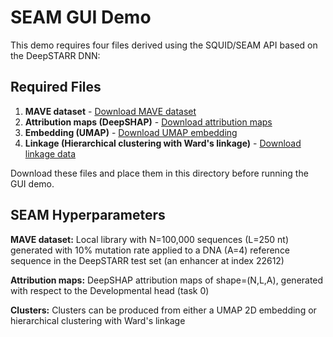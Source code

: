 # SEAM GUI Demo

This demo requires four files derived using the SQUID/SEAM API based on the DeepSTARR DNN:

## Required Files

1. **MAVE dataset** - [Download MAVE dataset](https://drive.google.com/file/d/1YcItpu1zSkO2m7LVwkuZdcrmlmJLR3gJ/view?usp=sharing)
2. **Attribution maps (DeepSHAP)** - [Download attribution maps](https://drive.google.com/file/d/1jWShhFzBhxJ22DUNxjDIVFOrzuf-7i0P/view?usp=sharing)
3. **Embedding (UMAP)** - [Download UMAP embedding](https://drive.google.com/file/d/1pk1UQ5-HE2thrYTqGyJ2nFGVpIC-lBHU/view?usp=sharing)
4. **Linkage (Hierarchical clustering with Ward's linkage)** - [Download linkage data](https://drive.google.com/file/d/1Qqc6FOBq4C31TiMekTXxvati3XNSWTaN/view?usp=sharing)

Download these files and place them in this directory before running the GUI demo.

## SEAM Hyperparameters

**MAVE dataset:** Local library with N=100,000 sequences (L=250 nt) generated with 10% mutation rate applied to a DNA (A=4) reference sequence in the DeepSTARR test set (an enhancer at index 22612)

**Attribution maps:** DeepSHAP attribution maps of shape=(N,L,A), generated with respect to the Developmental head (task 0)

**Clusters:** Clusters can be produced from either a UMAP 2D embedding or hierarchical clustering with Ward's linkage